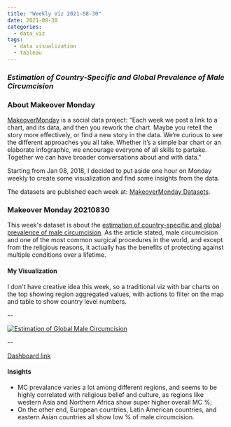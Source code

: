 ```yaml
---
title: "Weekly Viz 2021-08-30"
date: 2021-08-30
categories:
  - data_viz
tags:
  - data visualization
  - tableau
---
```


### *Estimation of Country-Specific and Global Prevalence of Male Circumcision*


### About Makeover Monday

[MakeoverMonday](http://www.makeovermonday.co.uk/) is a social data project:
"Each week we post a link to a chart, and its data, and then you rework the chart.
Maybe you retell the story more effectively, or find a new story in the data.
We’re curious to see the different approaches you all take. Whether it’s a simple bar chart or an elaborate infographic, we encourage everyone of all skills to partake.
Together we can have broader conversations about and with data."

Starting from Jan 08, 2018, I decided to put aside one hour on Monday weekly to create some visualization and find some insights from the data.

The datasets are published each week at: [MakeoverMonday Datasets](http://www.makeovermonday.co.uk/data/).

### Makeover Monday 20210830

This week's dataset is about the [estimation of country-specific and global prevalence of male circumcision](https://pophealthmetrics.biomedcentral.com/articles/10.1186/s12963-016-0073-5). As the article stated, male circumcision and one of the most common surgical procedures in the world, and except from the religious reasons, it actually has the benefits of protecting against multiple conditions over a lifetime.  

#### My Visualization

I don't have creative idea this week, so a traditional viz with bar charts on the top showing region aggregated values, with actions to filter on the map and table to show country level numbers.  

--  
<div class='tableauPlaceholder' id='viz1630361735279' style='position: relative'>
  <noscript><a href='#'>
    <img alt='Estimation of Global Male Circumcision ' src='https:&#47;&#47;public.tableau.com&#47;static&#47;images&#47;Ma&#47;MakeOverMonday20210830EstimationofGlobalMaleCircumcision&#47;EstimationofGlobalMaleCircumcision&#47;1_rss.png' style='border: none' />
    </a></noscript>
  <object class='tableauViz'  style='display:none;'>
    <param name='host_url' value='https%3A%2F%2Fpublic.tableau.com%2F' /> 
    <param name='embed_code_version' value='3' /> 
    <param name='site_root' value='' />
    <param name='name' value='MakeOverMonday20210830EstimationofGlobalMaleCircumcision&#47;EstimationofGlobalMaleCircumcision' />
    <param name='tabs' value='no' />
    <param name='toolbar' value='yes' />
    <param name='static_image' value='https:&#47;&#47;public.tableau.com&#47;static&#47;images&#47;Ma&#47;MakeOverMonday20210830EstimationofGlobalMaleCircumcision&#47;EstimationofGlobalMaleCircumcision&#47;1.png' />
    <param name='animate_transition' value='yes' />
    <param name='display_static_image' value='yes' />
    <param name='display_spinner' value='yes' />
    <param name='display_overlay' value='yes' />
    <param name='display_count' value='yes' />
    <param name='language' value='en-US' />
    <param name='filter' value='publish=yes' />
  </object></div>             
  <script type='text/javascript'>     
  var divElement = document.getElementById('viz1630361735279');     
  var vizElement = divElement.getElementsByTagName('object')[0];              
  if ( divElement.offsetWidth > 800 ) { vizElement.style.width='800px';vizElement.style.height='827px';} else if ( divElement.offsetWidth > 500 ) { vizElement.style.width='800px';vizElement.style.height='827px';} else { vizElement.style.width='100%';vizElement.style.height='1127px';}       
  var scriptElement = document.createElement('script');         
  scriptElement.src = 'https://public.tableau.com/javascripts/api/viz_v1.js';    
  vizElement.parentNode.insertBefore(scriptElement, vizElement);           
</script>  
  
--  

[Dashboard link](https://public.tableau.com/views/MakeOverMonday20210830EstimationofGlobalMaleCircumcision/EstimationofGlobalMaleCircumcision?:language=en-US&publish=yes&:display_count=n&:origin=viz_share_link)
  
#### Insights
* MC prevalance varies a lot among different regions, and seems to be highly correlated with religious belief and culture, as regions like western Asia and Northern Africa show super higher overall MC %;  
* On the other end, European countries, Latin American countries, and eastern Asian countries all show low % of male circumcision.  
  
